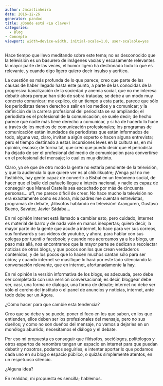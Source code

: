 ```yaml
---
author: Jmcastinheira
date: 2016-12-26
generator: pandoc
title: ¿Donde está «La clave»?
categories:
  - Blog
- Concepto
viewport: width=device-width, initial-scale=1.0, user-scalable=yes
---
```




Hace tiempo que llevo meditando sobre este tema; no es desconocido que
la televisión es un basurero de imágenes vacías y escasamente relevantes
la mayor parte de las veces, el humor ligero ha destronado todo lo que
es relevante, y cuando digo ligero quiero decir insulso y acrítico.

La cuestión es más profunda de lo que parece; creo que parte de las
causas de haber llegado hasta este punto, a parte de las conocidas de la
progresiva banalización de la sociedad y anemia social, que no me
interesa debatir ahora porque han sido de sobra tratadas; se debe a un
modo muy concreto comunicar; me explico, de un tiempo a esta parte,
parece que sólo los periodistas tienen derecho a salir en los medios y a
comunicar; y la definición de la carrera profesional del periodista se
va ampliando; el periodísta es el profesional de la comunicación, se
suele decir; de hecho parece que nadie más tiene derecho a comunicar, y
si ha de hacerlo lo hace a través de los medios de comunicación
profesionales; los programas de comunicación están inundados de
periodistas que están informados de todo, alguna vez, claro, invitan a
algún experto o hacen alguna entrevista; pero el tiempo destinado a
estas incursiones leves en la cultura es, en mi opinión, escaso; de
forma tal, que creo que puedo decir que el periodista ha dejado de ser
el profesional del medio de comunicación para convertirse en el
profesional del mensaje; lo cual es muy distinto.

Claro, ya sé que de otro modo la gente no estaría pendiente de la
televisión, y que la audiencia lo que quiere ver es al chikilikuatre;
¡Venga ya! no me fastidiéis, hay gente capaz de convertir a Bisbal en un
fenómeno social, de hacer que el baile del pañuelo llegue a interés
nacional, y nadie es capaz de conseguir que Manuel Castells sea
escuchado por más de cincuenta personas... uff, me parece difícil de
creer. No hace mucho la televisión no era exactamente como es ahora, mis
padres me cuentan entrevistas, programas de debate, ¡filósofos hablando
en televisión! Aranguren, Gustavo Bueno, Savater, Javier Sádaba...

En mi opinión Internet está llamado a cambiar esto, pero cuidado,
internet es material de barro y de nada vale en manos inexpertas; quiero
decir, la mayor parte de la gente que acude a internet, lo hace para ver
sus correos, sus fordwards y sus videos de youtube, y ahora, para hablar
con sus colegas por tuenti o facebook; y cuando nos acercamos ya a los
blogs, un paso más allá, nos encontramos que la mayor parte se dedican a
recolectar noticias de otros blogs, y que pocos son los que crean
verdaderos contenidos, y de los pocos que lo hacen muchos cantan sólo
para ser oídos; y cuando internet se masifique lo hará por este lado
silenciando la conversación relevante, que en internet, afortunadamente
la hay.

En mi opinión la versión informativa de los blogs, es adecuada, pero
debe ser completada con una versión conversacional; es decir, bloggear
debe ser, casi, una forma de dialogar, una forma de debate; internet no
debe ser sólo el corcho del instituto o el panel de anuncios y noticias,
internet, ante todo debe ser un Ágora.

¿Cómo hacer para que cambie esta tendencia?

Creo que se debe y se puede, poner el foco en los que saben, en los que
entienden, ellos deben ser los profesionales del mensaje, pero no sus
dueños; y como no son dueños del mensaje, no vamos a dejarles en un
monólogo aburrido, necesitamos el diálogo y el debate.

Por eso mi propuesta es conseguir que filósofos, sociólogos, politólogos
y otros expertos de renombre tengan un espacio en internet para que
puedan debatir y nosotros, podamos seguirles, e intentar aportar lo que
podamos cada uno en su blog o espacio público, o quizás simplemente
atentos, en un respetuoso silencio.

¿Alguna idea?

En realidad, mi propuesta es sencilla; hablemos.
